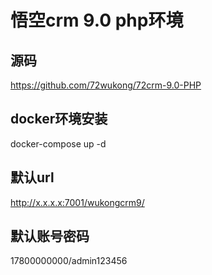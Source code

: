 # 悟空crm 9.0 php环境
## 源码
https://github.com/72wukong/72crm-9.0-PHP

## docker环境安装
docker-compose up -d

## 默认url
http://x.x.x.x:7001/wukongcrm9/

## 默认账号密码
17800000000/admin123456
